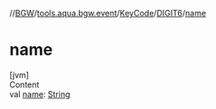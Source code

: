 //[BGW](../../../../index.md)/[tools.aqua.bgw.event](../../index.md)/[KeyCode](../index.md)/[DIGIT6](index.md)/[name](name.md)



# name  
[jvm]  
Content  
val [name](name.md): [String](https://kotlinlang.org/api/latest/jvm/stdlib/kotlin/-string/index.html)  



